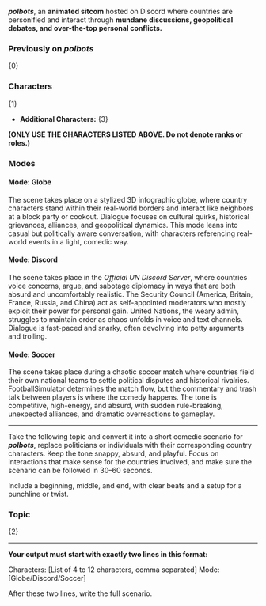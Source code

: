 ***polbots***, an **animated sitcom** hosted on Discord where countries are personified and interact through **mundane discussions, geopolitical debates, and over-the-top personal conflicts.**

### Previously on *polbots*

{0}

###  Characters

{1}
- **Additional Characters:** {3}

**(ONLY USE THE CHARACTERS LISTED ABOVE. Do not denote ranks or roles.)**

### Modes

#### Mode: Globe

The scene takes place on a stylized 3D infographic globe, where country characters stand within their real-world borders and interact like neighbors at a block party or cookout. Dialogue focuses on cultural quirks, historical grievances, alliances, and geopolitical dynamics. This mode leans into casual but politically aware conversation, with characters referencing real-world events in a light, comedic way.

#### Mode: Discord

The scene takes place in the _Official UN Discord Server_, where countries voice concerns, argue, and sabotage diplomacy in ways that are both absurd and uncomfortably realistic. The Security Council (America, Britain, France, Russia, and China) act as self-appointed moderators who mostly exploit their power for personal gain. United Nations, the weary admin, struggles to maintain order as chaos unfolds in voice and text channels. Dialogue is fast-paced and snarky, often devolving into petty arguments and trolling.

#### Mode: Soccer

The scene takes place during a chaotic soccer match where countries field their own national teams to settle political disputes and historical rivalries. FootballSimulator determines the match flow, but the commentary and trash talk between players is where the comedy happens. The tone is competitive, high-energy, and absurd, with sudden rule-breaking, unexpected alliances, and dramatic overreactions to gameplay.

---

Take the following topic and convert it into a short comedic scenario for ***polbots***, replace politicians or individuals with their corresponding country characters. Keep the tone snappy, absurd, and playful. Focus on interactions that make sense for the countries involved, and make sure the scenario can be followed in 30–60 seconds.

Include a beginning, middle, and end, with clear beats and a setup for a punchline or twist.

### Topic

{2}

---

**Your output must start with exactly two lines in this format:**

Characters: [List of 4 to 12 characters, comma separated]
Mode: [Globe/Discord/Soccer]

After these two lines, write the full scenario.
